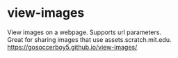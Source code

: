 # view-images
View images on a webpage. Supports url parameters.  
Great for sharing images that use assets.scratch.mit.edu.    
https://gosoccerboy5.github.io/view-images/
